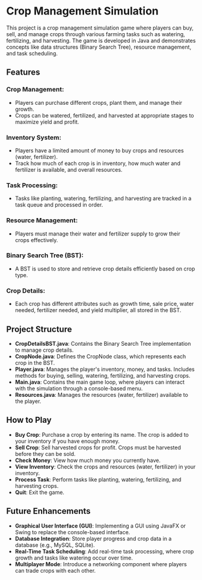 # Crop Management Simulation

This project is a crop management simulation game where players can buy, sell, and manage crops through various farming tasks such as watering, fertilizing, and harvesting. The game is developed in Java and demonstrates concepts like data structures (Binary Search Tree), resource management, and task scheduling.

## Features

### Crop Management:
- Players can purchase different crops, plant them, and manage their growth.
- Crops can be watered, fertilized, and harvested at appropriate stages to maximize yield and profit.

### Inventory System:
- Players have a limited amount of money to buy crops and resources (water, fertilizer).
- Track how much of each crop is in inventory, how much water and fertilizer is available, and overall resources.

### Task Processing:
- Tasks like planting, watering, fertilizing, and harvesting are tracked in a task queue and processed in order.

### Resource Management:
- Players must manage their water and fertilizer supply to grow their crops effectively.

### Binary Search Tree (BST):
- A BST is used to store and retrieve crop details efficiently based on crop type.

### Crop Details:
- Each crop has different attributes such as growth time, sale price, water needed, fertilizer needed, and yield multiplier, all stored in the BST.

## Project Structure

- **CropDetailsBST.java**: Contains the Binary Search Tree implementation to manage crop details.
- **CropNode.java**: Defines the CropNode class, which represents each crop in the BST.
- **Player.java**: Manages the player's inventory, money, and tasks. Includes methods for buying, selling, watering, fertilizing, and harvesting crops.
- **Main.java**: Contains the main game loop, where players can interact with the simulation through a console-based menu.
- **Resources.java**: Manages the resources (water, fertilizer) available to the player.

## How to Play

- **Buy Crop**: Purchase a crop by entering its name. The crop is added to your inventory if you have enough money.
- **Sell Crop**: Sell harvested crops for profit. Crops must be harvested before they can be sold.
- **Check Money**: View how much money you currently have.
- **View Inventory**: Check the crops and resources (water, fertilizer) in your inventory.
- **Process Task**: Perform tasks like planting, watering, fertilizing, and harvesting crops.
- **Quit**: Exit the game.

## Future Enhancements

- **Graphical User Interface (GUI)**: Implementing a GUI using JavaFX or Swing to replace the console-based interface.
- **Database Integration**: Store player progress and crop data in a database (e.g., MySQL, SQLite).
- **Real-Time Task Scheduling**: Add real-time task processing, where crop growth and tasks like watering occur over time.
- **Multiplayer Mode**: Introduce a networking component where players can trade crops with each other.
